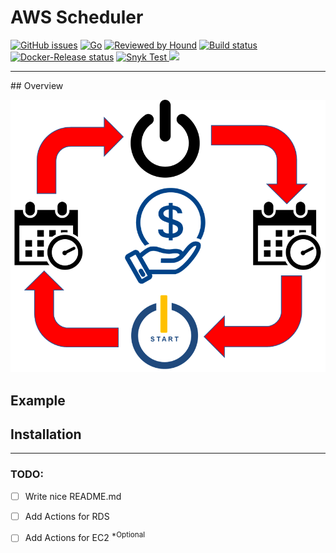 # AWS Scheduler
<p>
  <a href="https://github.com/GrolimundSolutions/aws_scheduler/issues"><img alt="GitHub issues" src="https://img.shields.io/github/issues/GrolimundSolutions/aws_scheduler"></a>
  <a href="#"> <img src="https://img.shields.io/badge/Made%20with-Go-1f425f.svg" alt="Go"></a>
  <a href="https://houndci.com"><img src="https://img.shields.io/badge/Reviewed_by-Hound-8E64B0.svg" alt="Reviewed by Hound"></a>
  <a href="https://github.com/GrolimundSolutions/aws_scheduler/actions/workflows/ci.yaml"> <img src="https://github.com/GrolimundSolutions/aws_scheduler/actions/workflows/ci.yaml/badge.svg?branch=main" alt="Build status"></a>
  <a href="https://github.com/GrolimundSolutions/aws_scheduler/actions/workflows/Release-DockerHub.yaml"> <img src="https://github.com/GrolimundSolutions/aws_scheduler/actions/workflows/Release-DockerHub.yaml/badge.svg" alt="Docker-Release status"></a>
  <a href="https://snyk.io/test/github/GrolimundSolutions/aws_scheduler"> <img src="https://snyk.io/test/github/GrolimundSolutions/aws_scheduler/badge.svg" alt="Snyk Test"> </a>
  <a href="https://codecov.io/gh/GrolimundSolutions/aws_scheduler"><img src="https://codecov.io/gh/GrolimundSolutions/aws_scheduler/branch/main/graph/badge.svg?token=TWWG9J9PLE"/>
</a>
</p>

<hr>
## Overview

![Scheduler Overview](images/aws_scheduler.png)



## Example

## Installation


<hr>

### TODO:

- [ ] Write nice README.md
- [ ] Add Actions for RDS
- [ ] Add Actions for EC2 <sup>*Optional</sup>

